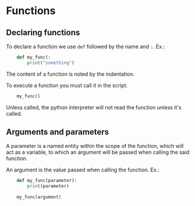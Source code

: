 # Functions
## Declaring functions
To declare a function we use `def` followed by the name and `:`. Ex.:
```python
    def my_func(:
        print("something")
```
The content of a function is noted by the indentation.

To execute a function you must call it in the script. 
```python
    my_func()
```
Unless called, the python interpreter will not read the function unless it's called.

## Arguments and parameters
A parameter is a named entity within the scope of the function, which will act as a variable, to which an argument will be passed when calling the said function.

An argument is the value passed when calling the function. Ex.:
```python
    def my_func(parameter):
        print(parameter)
    
    my_func(argument)
```